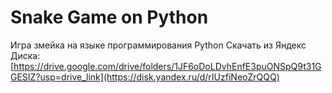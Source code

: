 # Snake Game on Python
 
Игра змейка на языке программирования Python
Скачать из Яндекс Диска: [https://drive.google.com/drive/folders/1JF6oDoLDvhEnfE3puONSpQ9t31GGESIZ?usp=drive_link](https://disk.yandex.ru/d/rIUzfiNeoZrQQQ)
